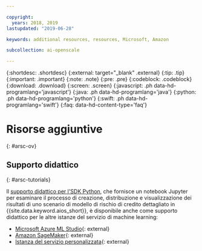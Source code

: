 ```yaml
---

copyright:
  years: 2018, 2019
lastupdated: "2019-06-28"

keywords: additional resources, resources, Microsoft, Amazon

subcollection: ai-openscale

---
```


{:shortdesc: .shortdesc}
{:external: target="_blank" .external}
{:tip: .tip}
{:important: .important}
{:note: .note}
{:pre: .pre}
{:codeblock: .codeblock}
{:download: .download}
{:screen: .screen}
{:javascript: .ph data-hd-programlang='javascript'}
{:java: .ph data-hd-programlang='java'}
{:python: .ph data-hd-programlang='python'}
{:swift: .ph data-hd-programlang='swift'}
{:faq: data-hd-content-type='faq'}

# Risorse aggiuntive
{: #arsc-ov}

## Supporto didattico
{: #arsc-tutorials}

Il [supporto didattico per l'SDK Python](/docs/services/ai-openscale?topic=ai-openscale-crt-ov), che fornisce un notebook Jupyter per esaminare il processo di creazione, distribuzione e visualizzazione dei risultati di uno scenario di modello di rischio di credito dettagliato in {{site.data.keyword.aios_short}}, è disponibile anche come supporto didattico per le altre istanze del servizio di machine learning:

- [Microsoft Azure ML Studio](https://github.com/pmservice/ai-openscale-tutorials/blob/master/notebooks/AI%20OpenScale%20and%20Azure%20ML%20Studio%20Engine.ipynb){: external}
- [Amazon SageMaker](https://github.com/pmservice/ai-openscale-tutorials/blob/master/notebooks/AI%20OpenScale%20and%20SageMaker%20ML%20Engine.ipynb){: external}
- [Istanza del servizio personalizzata](https://github.com/pmservice/ai-openscale-tutorials/blob/master/notebooks/AI%20OpenScale%20and%20Custom%20ML%20Engine.ipynb){: external}
